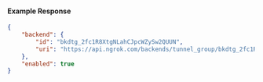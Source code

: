 <!-- Code generated for API Clients. DO NOT EDIT. -->

#### Example Response

```json
{
	"backend": {
		"id": "bkdtg_2fc1R8XtgNLahCJpcWZySw2QUUN",
		"uri": "https://api.ngrok.com/backends/tunnel_group/bkdtg_2fc1R8XtgNLahCJpcWZySw2QUUN"
	},
	"enabled": true
}
```
